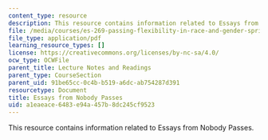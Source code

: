 ```yaml
---
content_type: resource
description: This resource contains information related to Essays from Nobody Passes.
file: /media/courses/es-269-passing-flexibility-in-race-and-gender-spring-2009/a1eaeace6483e94a457b8dc245cf9523_MITES_269S09_lec10_Class10.pdf
file_type: application/pdf
learning_resource_types: []
license: https://creativecommons.org/licenses/by-nc-sa/4.0/
ocw_type: OCWFile
parent_title: Lecture Notes and Readings
parent_type: CourseSection
parent_uid: 91be65cc-0c4b-b519-a6dc-ab754287d391
resourcetype: Document
title: Essays from Nobody Passes
uid: a1eaeace-6483-e94a-457b-8dc245cf9523
---
```

This resource contains information related to Essays from Nobody Passes.